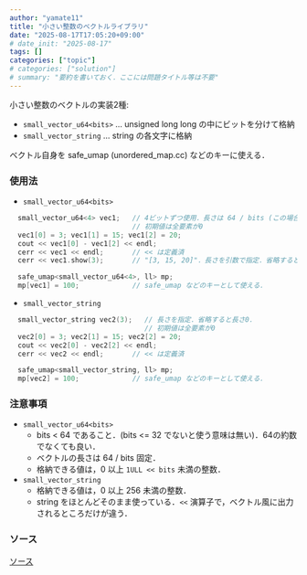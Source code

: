 ```yaml
---
author: "yamate11"
title: "小さい整数のベクトルライブラリ"
date: "2025-08-17T17:05:20+09:00"
# date_init: "2025-08-17"
tags: []
categories: ["topic"]
# categories: ["solution"]
# summary: "要約を書いておく．ここには問題タイトル等は不要" 
---
```


小さい整数のベクトルの実装2種:

* `small_vector_u64<bits>` ... unsigned long long の中にビットを分けて格納
* `small_vector_string` ... string の各文字に格納

ベクトル自身を safe_umap (unordered_map.cc) などのキーに使える．

### 使用法

* `small_vector_u64<bits>`

```cpp
  small_vector_u64<4> vec1;   // 4ビットずつ使用．長さは 64 / bits (この場合は 64/4 = 16) に固定
                              // 初期値は全要素が0
  vec1[0] = 3; vec1[1] = 15; vec1[2] = 20;
  cout << vec1[0] - vec1[2] << endl;
  cerr << vec1 << endl;       // << は定義済
  cerr << vec1.show(3);       // "[3, 15, 20]"．長さを引数で指定．省略すると 64/bits

  safe_umap<small_vector_u64<4>, ll> mp;
  mp[vec1] = 100;             // safe_umap などのキーとして使える．
```

* `small_vector_string`

```cpp
  small_vector_string vec2(3);   // 長さを指定．省略すると長さ0．
                                 // 初期値は全要素が0
  vec2[0] = 3; vec2[1] = 15; vec2[2] = 20;
  cout << vec2[0] - vec2[2] << endl;
  cerr << vec2 << endl;       // << は定義済

  safe_umap<small_vector_string, ll> mp;
  mp[vec2] = 100;             // safe_umap などのキーとして使える．
```

### 注意事項

* `small_vector_u64<bits>`
  * bits < 64 であること．(bits <= 32 でないと使う意味は無い)．64の約数でなくても良い．
  * ベクトルの長さは 64 / bits 固定．
  * 格納できる値は，0 以上 `1ULL << bits` 未満の整数．
* `small_vector_string`
  * 格納できる値は，0 以上 256 未満の整数．
  * string をほとんどそのまま使っている．`<<` 演算子で，ベクトル風に出力されるところだけが違う．

### ソース

[ソース](https://github.com/yamate11/compprog-clib/blob/master/smallVec.cc)


